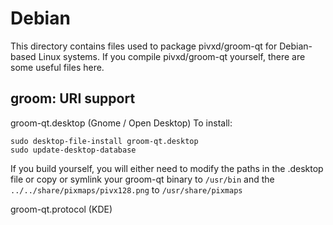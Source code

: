 
Debian
====================
This directory contains files used to package pivxd/groom-qt
for Debian-based Linux systems. If you compile pivxd/groom-qt yourself, there are some useful files here.

## groom: URI support ##


groom-qt.desktop  (Gnome / Open Desktop)
To install:

	sudo desktop-file-install groom-qt.desktop
	sudo update-desktop-database

If you build yourself, you will either need to modify the paths in
the .desktop file or copy or symlink your groom-qt binary to `/usr/bin`
and the `../../share/pixmaps/pivx128.png` to `/usr/share/pixmaps`

groom-qt.protocol (KDE)

